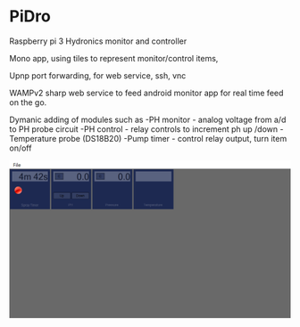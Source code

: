 # PiDro

Raspberry pi 3 Hydronics monitor and controller

Mono app, using tiles to represent monitor/control items,

Upnp port forwarding, for web service, ssh, vnc 

WAMPv2 sharp web service to feed android monitor app for real time feed on the go.



Dymanic adding of modules such as 
-PH monitor - analog voltage from a/d to PH probe circuit
-PH control - relay controls to increment ph up /down
-Temperature probe (DS18B20)
-Pump timer - control relay output, turn item on/off 



![ScreenShot](/screenshots/main.png)

